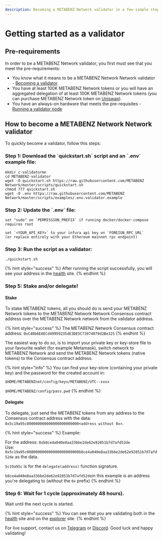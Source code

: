 ```yaml
---
description: Becoming a METABENZ Network validator in a few simple steps
---
```


# Getting started as a validator

## Pre-requirements

In order to be a METABENZ Network validator, you first must see that you meet the pre-requirements:

- You know what it means to be a METABENZ Network Network validator - [Becoming a validator](how-to-become-a-validator.md#what-it-means-to-be-a-validator).
- You have at least 100K METABENZ Network tokens or you will have an aggregated delegation of at least 100K METABENZ Network tokens \(you can purchase METABENZ Network token on [Uniswap](https://uniswap.exchange/swap/0x970b9bb2c0444f5e81e9d0efb84c8ccdcdcaf84d)\).
- You have an always-on hardware that meets the pre-requisites - [Running a validator node](run-your-own-validator.md#pre-requisites)

## How to become a METABENZ Network Network validator

To quickly become a validator, follow this steps:

### Step 1: Download the \`quickstart.sh\` script and an \`.env\` example file:

```text
mkdir c-validatormn
cd METABENZ-validator
wget -O quickstart.sh https://raw.githubusercontent.com/METABENZ Network/master/scripts/quickstart.sh
chmod 777 quickstart.sh
wget -O .env https://raw.githubusercontent.com/METABENZ Network/master/scripts/examples/.env.validator.example
```

### Step 2: Update the \`.env\` file:

```text
set "sudo" on `PERMISSION_PREFIX` if running docker/docker-compose requires root

set `<YOUR_API_KEY>` to your infura api key on `FOREIGN_RPC_URL`
(or replace entirely with your Ethereum mainnet rpc endpoint)
```

### Step 3: Run the script as a validator:

```text
./quickstart.sh
```

{% hint style="success" %}
After running the script successfully, you will see your address in the [health](https://status.metabenz.io/) site.
{% endhint %}

### Step 5: Stake and/or delegate!

#### Stake

To stake METABENZ tokens, all you should do is send your METABENZ Network tokens to the METABENZ Network Network Consensus contract address over the METABENZ Network network from the validator address.

{% hint style="success" %}
The METABENZ Network Consensus contract address: `0xC48b6EAECd49959235dE3DE5C73974079d2Be325`
{% endhint %}

The easiest way to do so, is to import your private key or key-store file to your favourite wallet \(for example Metamask\), switch network to METABENZ Network and send the METABENZ Network tokens \(native tokens\) to the Consensus contract address.

{% hint style="info" %}
You can find your key-store \(containing your private key\) and the password for the created account in:

`$HOME/METABENZnet/config/keys/METABENZ/UTC--xxxx`

`$HOME/METABENZ/config/pass.pwd`
{% endhint %}

#### Delegate

To delegate, just send the METABENZ tokens from any address to the Consensus contract address with the data: `0x5c19a95c000000000000000000000000<address without 0x>`.

{% hint style="success" %}
Example:

For the address: `0xb8ce4a040e8aa33bbe2de62e92851b7d7afd52de`  
Use: `0x5c19a95c000000000000000000000000b8ce4a040e8aa33bbe2de62e92851b7d7afd52de` as the data.

`5c19a95c` is for the `delegate(address)` function signature.

`b8ce4a040e8aa33bbe2de62e92851b7d7afd52de`in this example is an address you're delegating to \(without the `0x` prefix\)
{% endhint %}

### Step 6: Wait for 1 cycle \(approximately 48 hours\).

Wait until the next cycle is started.

{% hint style="success" %}
You can see that you are validating both in the [health](https://status.medialock.io/) site and on the [explorer](https://METABENZ.io) site.
{% endhint %}

For live support, contact us on [Telegram](https://t.me/) or [Discord](https://discord.gg/). Good luck and happy validating!
